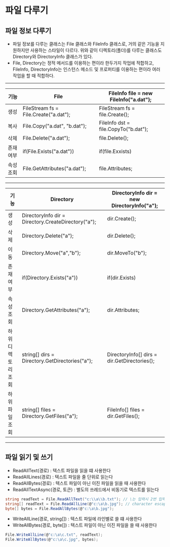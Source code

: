 # 파일 다루기

## 파일 정보 다루기

- 파일 정보를 다루는 클래스는 File 클래스와 FileInfo 클래스로, 거의 같은 기능을 지원하지만 사용하는 스타일이 다르다. 위와 같이 디렉토리(폴더)를 다루는 클래스도 Directory와 DirectoryInfo 클래스가 있다.
- File, Directory는 정적 메서드를 이용하는 편이라 한두가지 작업에 적합하고, FileInfo, DirectoryInfo는 인스턴스 메소드 및 프로퍼티를 이용하는 편이라 여러 작업을 할 때 적합하다.

---

|기능|File|FileInfo file = new FileInfo("a.dat");|
|---|---|---|
|생성|FileStream fs = File.Create("a.dat");|FileStream fs = file.Create();|
|복사|File.Copy("a.dat", "b.dat");|FileInfo dst = file.CopyTo("b.dat");|
|삭제|File.Delete("a.dat");|file.Delete();|
|존재여부|if(File.Exists("a.dat"))|if(file.Exxists)|
|속성조회|File.GetAttributes("a.dat");|file.Attributes;|

---

|기능|Directory|DirectoryInfo dir = new DirectoryInfo("a");|
|---|---|---|
|생성|DirectoryInfo dir = Directory.CreateDirectory("a");|dir.Create();|
|삭제|Directory.Delete("a");|dir.Delete();|
|이동|Directory.Move("a","b");|dir.MoveTo("b");|
|존재여부|if(Directory.Exists("a"))|if(dir.Exists)|
|속성조회|Directory.GetAttributes("a");|dir.Attributes;|
|하위디렉토리조회|string[] dirs = Directory.GetDirectories("a");|DirectoryInfo[] dirs = dir.GetDirectories();|
|하위파일조회|string[] files = Directory.GetFiles("a");|FileInfo[] files = dir.GetFiles();|

---

## 파일 읽기 및 쓰기

- ReadAllText(경로) : 텍스트 파일을 읽을 떄 사용한다
- ReadAllLines(경로) : 텍스트 파일을 줄 단위로 읽는다
- ReadAllBytes(경로) : 텍스트 파일이 아닌 이진 파일을 읽을 때 사용한다
- ReadAllTextAsync(경로, 토큰) : 별도의 쓰레드에서 비동기로 텍스트를 읽는다

```csharp
string readText = File.ReadAllText("c:\\a\\b.txt"); // \는 입력시 2번 입력해줘야 한다
string[] readText = File.ReadAllLine(@"c:\a\b.jpg"); // character escaping
byte[] bytes = File.ReadAllBytes(@"c:\a\b.jpg");
```

- WriteAllLine(경로, string[]) : 텍스트 파일에 라인별로 쓸 떄 사용한다
- WriteAllBytes(경로, byte[]) : 텍스트 파일이 아닌 이진 파일을 쓸 때 사용한다

```csharp
File.WriteAllLine(@"c:\a\c.txt", readText);
File.WriteAllBytes(@"c:\a\c.jpg", bytes);
```